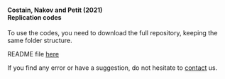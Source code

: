 
#### Costain, Nakov and Petit (2021)<br>Replication codes

To use the codes, you need to download the full repository, keeping the same folder structure.

README file [here](https://github.com/borjapetit/costainnakovpetit2021/blob/main/README.pdf)
 
If you find any error or have a suggestion, do not hesitate to [contact](mailto:bpetit@cunef.edu) us.

